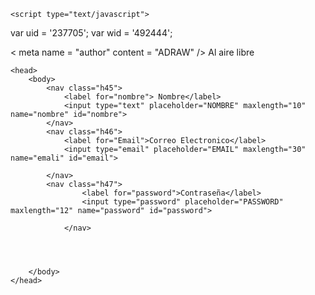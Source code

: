 <html lang="es">
    <meta charset="utf-8"/>
    <title>
        REGISTRACION
    </title>

    <script type="text/javascript">
  var uid = '237705';
  var wid = '492444';
</script>
<script type="text/javascript" src="//cdn.popcash.net/pop.js"></script>
<  meta   name = "author"   content = "ADRAW"  />
Al aire libre
<link rel = "hoja de estilo" href = "formularios.css">
    
    <head>
        <body>
            <nav class="h45">
                <label for="nombre"> Nombre</label>
                <input type="text" placeholder="NOMBRE" maxlength="10" name="nombre" id="nombre">
            </nav>
            <nav class="h46">
                <label for="Email">Correo Electronico</label>
                <input type="email" placeholder="EMAIL" maxlength="30" name="emali" id="email">

            </nav>
            <nav class="h47">
                    <label for="password">Contraseña</label>
                    <input type="password" placeholder="PASSWORD" maxlength="12" name="password" id="password">
    
                </nav>
            
                    
        

        </body>
    </head>
</html>

